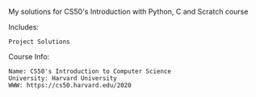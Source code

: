 My solutions for CS50's Introduction with Python, C and Scratch course

Includes:

    Project Solutions

Course Info:

    Name: CS50's Introduction to Computer Science
    University: Harvard University
    WWW: https://cs50.harvard.edu/2020
